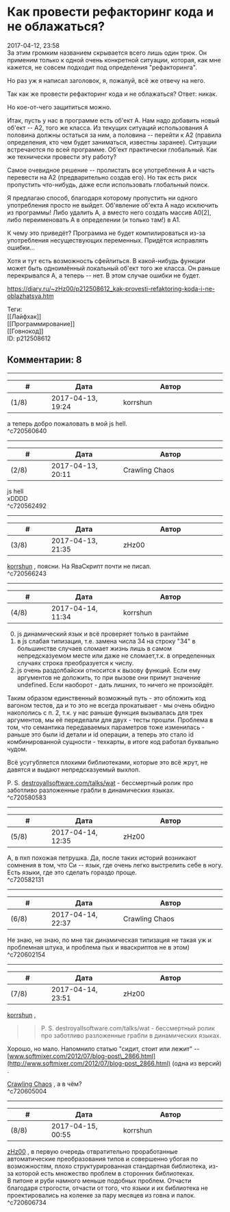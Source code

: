 Как провести рефакторинг кода и не облажаться?
==============================================

  
2017-04-12, 23:58  
 За этим громким названием скрывается всего лишь один трюк. Он применим только к одной очень конкретной ситуации, которая, как мне кажется, не совсем подходит под определения "рефакторинга".   
   
 Но раз уж я написал заголовок, я, пожалуй, всё же отвечу на него.   
   
 Так как же провести рефакторинг кода и не облажаться? Ответ: никак.   
   
 Но кое-от-чего защититься можно.   
   
 Итак, пусть у нас в программе есть об'ект A. Нам надо добавить новый об'ект -- A2, того же класса. Из текущих ситуаций использования A половина должны остаться за ним, а половина -- перейти к A2 (правила определения, кто чем будет заниматься, известны заранее). Ситуации встречаются по всей программе. Об'ект практически глобальный. Как же технически провести эту работу?   
   
 Самое очевидное решение -- пролистать все употребления A и часть перевести на A2 (предварительно создав его). Но так есть риск пропустить что-нибудь, даже если использовать глобальный поиск.   
   
 Я предлагаю способ, благодаря которому пропустить ни одного употребления просто не выйдет. Об'явление об'екта A надо исключить из программы! Либо удалить A, а вместо него создать массив A0[2], либо переименовать A в определении (и только там!) в A1.   
   
 К чему это приведёт? Программа не будет компилироваться из-за употребления несуществующих переменных. Придётся исправлять ошибки...   
   
 Хотя и тут есть возможность сфейлиться. В какой-нибудь функции может быть одноимённый локальный об'ект того же класса. Он раньше перекрывался A, а теперь -- нет. В этом случае ошибки не будет.   
  
<https://diary.ru/~zHz00/p212508612_kak-provesti-refaktoring-koda-i-ne-oblazhatsya.htm>  
  
Теги:  
[[Лайфхак]]  
[[Программирование]]  
[[Говнокод]]  
ID: p212508612  


Комментарии: 8
--------------

  


---



|         #         |              Дата              |                     Автор                     |           ID           |
| --- | --- | --- | --- |
| (1/8) | 2017-04-13, 19:24 | korrshun | c720560640 |

  
 а теперь добро пожаловать в мой js hell.   
 ^c720560640

---



|         #         |              Дата              |                     Автор                     |           ID           |
| --- | --- | --- | --- |
| (2/8) | 2017-04-13, 20:11 | Crawling Chaos | c720562492 |

  
  js hell    
 xDDDD   
 ^c720562492

---



|         #         |              Дата              |                     Автор                     |           ID           |
| --- | --- | --- | --- |
| (3/8) | 2017-04-13, 21:35 | zHz00 | c720566243 |

  
  [korrshun](http://Igel-kun.diary.ru "kimi wo shiranai monogatari")  , поясни. На ЯваСкрипт почти не писал.   
 ^c720566243

---



|         #         |              Дата              |                     Автор                     |           ID           |
| --- | --- | --- | --- |
| (4/8) | 2017-04-14, 11:34 | korrshun | c720580583 |

  
 0. js динамический язык и всё проверяет только в рантайме   
 1. в js слабая типизация, т.е. замена числа 34 на строку "34" в большинстве случаев сломает жизнь лишь в самом непредсказуемом месте или даже не сломает,т.к. в определенных случаях строка преобразуется к числу.   
 2. js очень раздолбайски относится к вызову функций. Если ему аргументов не доложить, то при вызове они примут значение undefined. Если наоборот - дать лишних, то ничего не произойдёт.   
   
 Таким образом единственный возможный путь - это обложить код вагоном тестов, да и то это не всегда прокатывает - мы очень обидно накололись с п. 2, т.к. у нас раньше функция вызывалась для трех аргументов, мы её переделали для двух - тесты прошли. Проблема в том, что семантика передаваемых параметров тоже изменилась - раньше это были id детали и id операции, а теперь это стало id комбинированной сущности - техкарты, в итоге код работал буквально чудом.   
   
 Всё усугубляется плохими библиотеками, которые это всё жрут, не давятся и выдают непредсказуемый выхлоп.   
   
 P. S.  [destroyallsoftware.com/talks/wat](http://destroyallsoftware.com/talks/wat)  - бессмертный ролик про заботливо разложенные грабли в динамических языках.   
 ^c720580583

---



|         #         |              Дата              |                     Автор                     |           ID           |
| --- | --- | --- | --- |
| (5/8) | 2017-04-14, 12:35 | zHz00 | c720582131 |

  
 А, в пхп похожая петрушка. Да, после таких историй возникают сомнения в том, что Си -- язык, где очень легко выстрелить себе в ногу. Есть языки, где это сделать гораздо проще.   
 ^c720582131

---



|         #         |              Дата              |                     Автор                     |           ID           |
| --- | --- | --- | --- |
| (6/8) | 2017-04-14, 22:37 | Crawling Chaos | c720602154 |

  
 Не знаю, не знаю, по мне так динамическая типизация не такая уж и проблемная штука, и проблема пых и яваскриптов не в этом)   
 ^c720602154

---



|         #         |              Дата              |                     Автор                     |           ID           |
| --- | --- | --- | --- |
| (7/8) | 2017-04-14, 23:51 | zHz00 | c720605004 |

  
  [korrshun](http://Igel-kun.diary.ru "kimi wo shiranai monogatari")  ,   
 >>P. S. destroyallsoftware.com/talks/wat - бессмертный ролик про заботливо разложенные грабли в динамических языках.   
   
 Хорошо, но мало. Напомнило статью "сидит, стоит или лежит" --  [www.softmixer.com/2012/07/blog-post\_2866.html](http://www.softmixer.com/2012/07/blog-post_2866.html)  (одна из версий) .   
   
  [Crawling Chaos](http://degozaru.diary.ru "de gozaru")  , а в чём?   
 ^c720605004

---



|         #         |              Дата              |                     Автор                     |           ID           |
| --- | --- | --- | --- |
| (8/8) | 2017-04-15, 00:55 | korrshun | c720606734 |

  
  [zHz00](https://zHz00.diary.ru "Untitled")  , в первую очередь отвратительно проработанные автоматические преобразования типов и совершенно убогая по возможностям, плохо структурированная стандартная библиотека, из-за которой есть множество проблем в сторонних библиотеках.   
 В питоне и руби намного меньше подобных проблем. Отчасти благодаря строгости, отчасти от того, что языки и их библиотека не проектировались на коленке за пару месяцев из говна и палок.   
 ^c720606734